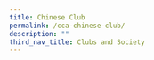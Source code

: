 ```yaml
---
title: Chinese Club
permalink: /cca-chinese-club/
description: ""
third_nav_title: Clubs and Society
---
```

